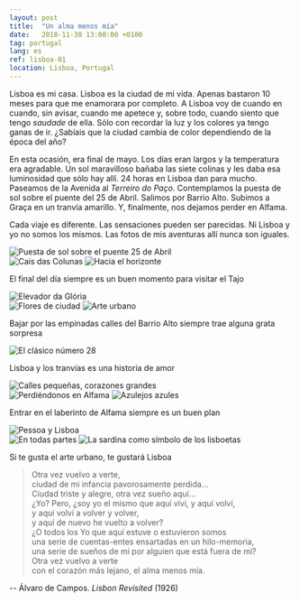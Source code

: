 ```yaml
---
layout: post
title:  "Un alma menos mía"
date:   2018-11-30 13:00:00 +0100
tag: portugal
lang: es
ref: lisboa-01
location: Lisboa, Portugal
---
```


Lisboa es mi casa. Lisboa es la ciudad de mi vida. Apenas bastaron 10 meses para que me enamorara por completo.
A Lisboa voy de cuando en cuando, sin avisar, cuando me apetece y, sobre todo, cuando siento que tengo *saudade* de ella.
Sólo con recordar la luz y los colores ya tengo ganas de ir. ¿Sabíais que la ciudad cambia de color dependiendo de la época del año? 

En esta ocasión, era final de mayo. Los días eran largos y la temperatura era agradable. Un sol maravilloso bañaba las siete colinas y les daba esa luminosidad que sólo hay allí. 
24 horas en Lisboa dan para mucho. Paseamos de la Avenida al *Terreiro do Paço*. Contemplamos la puesta de sol sobre el puente del 25 de Abril. Salimos por Barrio Alto. Subimos a Graça en un tranvía amarillo. Y, finalmente, nos dejamos perder en Alfama. 

Cada viaje es diferente. Las sensaciones pueden ser parecidas. Ni Lisboa y yo no somos los mismos. Las fotos de mis aventuras allí nunca son iguales. 

<div class="post-image">
    <div class="post-image">
    <img src="/fernweh/photo/2018-11-30-Lisboa-01/Lisboa_193915-01.jpg" alt="Puesta de sol sobre el puente 25 de Abril" />
    </div>
    <div class="post-image post-image--split">
    <img src="/fernweh/photo/2018-11-30-Lisboa-01/Lisboa_193604_HDR-01.jpg" alt="Cais das Colunas" />
    <img src="/fernweh/photo/2018-11-30-Lisboa-01/Lisboa_193656_HDR-01.jpg" alt="Hacia el horizonte" />
</div>                                                                                                                         
    <p class="post-image-caption">El final del día siempre es un buen momento para visitar el Tajo</p>
</div>

<div class="post-image">
    <div class="post-image">
    <img src="/fernweh/photo/2018-11-30-Lisboa-01/Lisboa_160333_HDR.jpg" alt="Elevador da Glória" />
    </div>
    <div class="post-image post-image--split">
    <img src="/fernweh/photo/2018-11-30-Lisboa-01/Lisboa_160541_HDR-01.jpg" alt="Flores de ciudad" />
    <img src="/fernweh/photo/2018-11-30-Lisboa-01/Lisboa_160942_HDR-01.jpg" alt="Arte urbano" />
</div>                                                                                                                         
    <p class="post-image-caption">Bajar por las empinadas calles del Barrio Alto siempre trae alguna grata sorpresa</p>
</div>

<div class="post-image">
    <div class="post-image">
    <img src="/fernweh/photo/2018-11-30-Lisboa-01/Lisboa_131232_HDR-01.jpg" alt="El clásico número 28" />
    </div>
    <p class="post-image-caption">Lisboa y los tranvías es una historia de amor</p>
</div>

<div class="post-image">
    <div class="post-image">
    <img src="/fernweh/photo/2018-11-30-Lisboa-01/Lisboa_140331_HDR-01.jpg" alt="Calles pequeñas, corazones grandes" />
    </div>
    <div class="post-image post-image--split">
    <img src="/fernweh/photo/2018-11-30-Lisboa-01/Lisboa_140647_HDR-01.jpg" alt="Perdiéndonos en Alfama" />
    <img src="/fernweh/photo/2018-11-30-Lisboa-01/Lisboa_132100_HDR-01.jpg" alt="Azulejos azules" />
</div>                                                                                                                         
    <p class="post-image-caption">Entrar en el laberinto de Alfama siempre es un buen plan</p>
</div>

<div class="post-image">
    <div class="post-image">
    <img src="/fernweh/photo/2018-11-30-Lisboa-01/Lisboa_135706_HDR-01.jpg" alt="Pessoa y Lisboa" />
    </div>
    <div class="post-image post-image--split">
    <img src="/fernweh/photo/2018-11-30-Lisboa-01/Lisboa_135554_HDR-01.jpg" alt="En todas partes" />
    <img src="/fernweh/photo/2018-11-30-Lisboa-01/Lisboa_135439_HDR-01.jpg" alt="La sardina como símbolo de los lisboetas" />
</div>                                                                                                                         
    <p class="post-image-caption">Si te gusta el arte urbano, te gustará Lisboa</p>
</div>


> Otra vez vuelvo a verte,  
> ciudad de mi infancia pavorosamente perdida...  
> Ciudad triste y alegre, otra vez sueño aquí...  
> ¿Yo? Pero, ¿soy yo el mismo que aquí viví, y aquí volví,  
> y aquí volví a volver y volver,  
> y aquí de nuevo he vuelto a volver?  
> ¿O todos los Yo que aquí estuve o estuvieron somos  
> una serie de cuentas-entes ensartadas en un hilo-memoria,  
> una serie de sueños de mí por alguien que está fuera de mí?  
> Otra vez vuelvo a verte  
> con el corazón más lejano, el alma menos mía.  

\-- Álvaro de Campos. *Lisbon Revisited* (1926)

